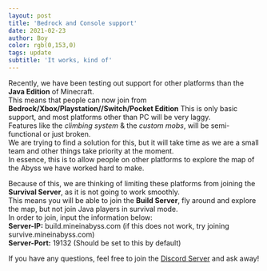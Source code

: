 ```yaml
---
layout: post
title: 'Bedrock and Console support'
date: 2021-02-23
author: Boy
color: rgb(0,153,0)
tags: update
subtitle: 'It works, kind of'
---
```


Recently, we have been testing out support for other platforms than the **Java Edition** of Minecraft.  
This means that people can now join from **Bedrock/Xbox/Playstation//Switch/Pocket Edition**
This is only basic support, and most platforms other than PC will be very laggy.  
Features like the *climbing system* & the *custom mobs*, will be semi-functional or just broken.  
We are trying to find a solution for this, but it will take time as we are a small team and other things take priority at the moment.  
In essence, this is to allow people on other platforms to explore the map of the Abyss we have worked hard to make.  

Because of this, we are thinking of limiting these platforms from joining the **Survival Server**, as it is not going to work smoothly.  
This means you will be able to join the **Build Server**, fly around and explore the map, but not join Java players in survival mode.  
In order to join, input the information below:  
**Server-IP:** build.mineinabyss.com  (if this does not work, try joining survive.mineinabyss.com)  
**Server-Port:** 19132 (Should be set to this by default)  

If you have any questions, feel free to join the [Discord Server](https://discord.com/invite/QXPCk2y) and ask away!